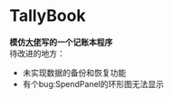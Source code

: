 # TallyBook
**模仿[大佬](https://github.com/xenv/SmallAccount)写的一个记账本程序**
<br>
待改进的地方：
- 未实现数据的备份和恢复功能
- 有个bug:SpendPanel的环形图无法显示
